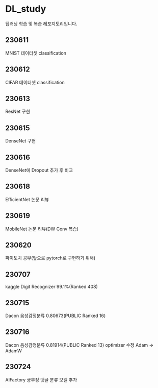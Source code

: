 # DL_study
딥러닝 학습 및 복습 레포지토리입니다.

## 230611
MNIST 데이터셋 classification

## 230612
CIFAR 데이터셋 classification

## 230613
ResNet 구현

## 230615
DenseNet 구현

## 230616
DenseNet에 Dropout 추가 후 비교

## 230618
EfficientNet 논문 리뷰

## 230619
MobileNet 논문 리뷰(DW Conv 복습)

## 230620
파이토치 공부(앞으로 pytorch로 구현하기 위해)

## 230707
kaggle Digit Recognizer 99.1%(Ranked 408)

## 230715
Dacon 음성감정분류 0.80673(PUBLIC Ranked 16)

## 230716
Dacon 음성감정분류 0.81914(PUBLIC Ranked 13) optimizer 수정 Adam -> AdamW

## 230724
AIFactory 긍부정 댓글 분류 모델 추가